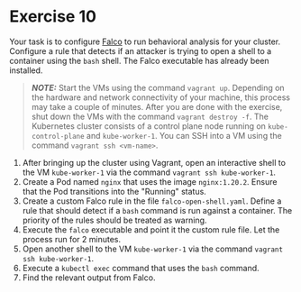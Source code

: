 # Exercise 10

Your task is to configure [Falco](https://falco.org/docs) to run behavioral analysis for your cluster. Configure a rule that detects if an attacker is trying to open a shell to a container using the `bash` shell. The Falco executable has already been installed.

> **_NOTE:_** Start the VMs using the command `vagrant up`. Depending on the hardware and network connectivity of your machine, this process may take a couple of minutes. After you are done with the exercise, shut down the VMs with the command `vagrant destroy -f`. The Kubernetes cluster consists of a control plane node running on `kube-control-plane` and `kube-worker-1`. You can SSH into a VM using the command `vagrant ssh <vm-name>`.

1. After bringing up the cluster using Vagrant, open an interactive shell to the VM `kube-worker-1` via the command `vagrant ssh kube-worker-1`.
2. Create a Pod named `nginx` that uses the image `nginx:1.20.2`. Ensure that the Pod transitions into the "Running" status.
3. Create a custom Falco rule in the file `falco-open-shell.yaml`. Define a rule that should detect if a `bash` command is run against a container. The priority of the rules should be treated as warning.
4. Execute the `falco` executable and point it the custom rule file. Let the process run for 2 minutes.
5. Open another shell to the VM `kube-worker-1` via the command `vagrant ssh kube-worker-1`.
6. Execute a `kubectl exec` command that uses the `bash` command.
7. Find the relevant output from Falco.
